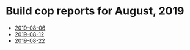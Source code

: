 # Build cop reports for August, 2019

* [2019-08-06](https://bitbucket.org/osrf/gazebo/wiki/buildcop/2019/08/06.md)
* [2019-08-12](https://bitbucket.org/osrf/gazebo/wiki/buildcop/2019/08/12.md)
* [2019-08-22](https://bitbucket.org/osrf/gazebo/wiki/buildcop/2019/08/22.md)
